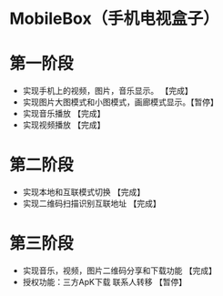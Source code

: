 # MobileBox（手机电视盒子）

# 第一阶段
* 实现手机上的视频，图片，音乐显示。  【完成】
* 实现图片大图模式和小图模式，画廊模式显示。【暂停】
* 实现音乐播放  【完成】
* 实现视频播放  【完成】
# 第二阶段
* 实现本地和互联模式切换  【完成】
* 实现二维码扫描识别互联地址  【完成】
# 第三阶段
* 实现音乐，视频，图片二维码分享和下载功能  【完成】
* 授权功能：三方ApK下载   联系人转移  【暂停】



